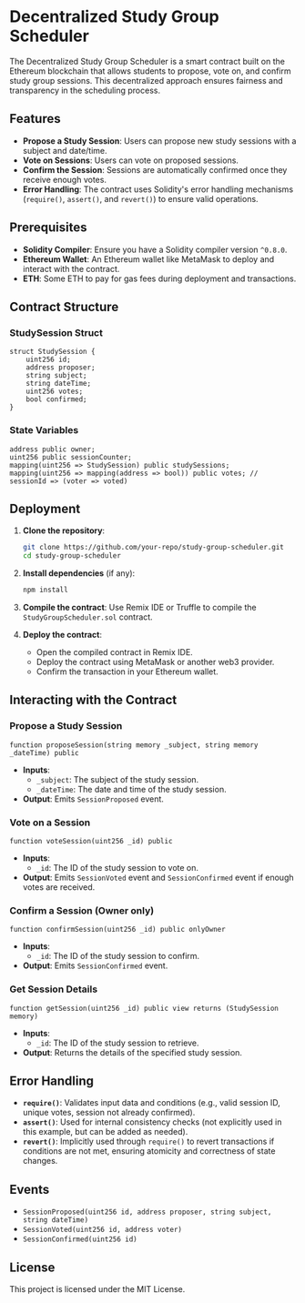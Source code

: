 # Decentralized Study Group Scheduler

The Decentralized Study Group Scheduler is a smart contract built on the Ethereum blockchain that allows students to propose, vote on, and confirm study group sessions. This decentralized approach ensures fairness and transparency in the scheduling process.

## Features

- **Propose a Study Session**: Users can propose new study sessions with a subject and date/time.
- **Vote on Sessions**: Users can vote on proposed sessions.
- **Confirm the Session**: Sessions are automatically confirmed once they receive enough votes.
- **Error Handling**: The contract uses Solidity's error handling mechanisms (`require()`, `assert()`, and `revert()`) to ensure valid operations.

## Prerequisites

- **Solidity Compiler**: Ensure you have a Solidity compiler version `^0.8.0`.
- **Ethereum Wallet**: An Ethereum wallet like MetaMask to deploy and interact with the contract.
- **ETH**: Some ETH to pay for gas fees during deployment and transactions.

## Contract Structure

### StudySession Struct
```solidity
struct StudySession {
    uint256 id;
    address proposer;
    string subject;
    string dateTime;
    uint256 votes;
    bool confirmed;
}
```

### State Variables
```solidity
address public owner;
uint256 public sessionCounter;
mapping(uint256 => StudySession) public studySessions;
mapping(uint256 => mapping(address => bool)) public votes; // sessionId => (voter => voted)
```

## Deployment

1. **Clone the repository**:
    ```bash
    git clone https://github.com/your-repo/study-group-scheduler.git
    cd study-group-scheduler
    ```

2. **Install dependencies** (if any):
    ```bash
    npm install
    ```

3. **Compile the contract**:
    Use Remix IDE or Truffle to compile the `StudyGroupScheduler.sol` contract.

4. **Deploy the contract**:
    - Open the compiled contract in Remix IDE.
    - Deploy the contract using MetaMask or another web3 provider.
    - Confirm the transaction in your Ethereum wallet.

## Interacting with the Contract

### Propose a Study Session
```solidity
function proposeSession(string memory _subject, string memory _dateTime) public
```
- **Inputs**:
  - `_subject`: The subject of the study session.
  - `_dateTime`: The date and time of the study session.
- **Output**: Emits `SessionProposed` event.

### Vote on a Session
```solidity
function voteSession(uint256 _id) public
```
- **Inputs**:
  - `_id`: The ID of the study session to vote on.
- **Output**: Emits `SessionVoted` event and `SessionConfirmed` event if enough votes are received.

### Confirm a Session (Owner only)
```solidity
function confirmSession(uint256 _id) public onlyOwner
```
- **Inputs**:
  - `_id`: The ID of the study session to confirm.
- **Output**: Emits `SessionConfirmed` event.

### Get Session Details
```solidity
function getSession(uint256 _id) public view returns (StudySession memory)
```
- **Inputs**:
  - `_id`: The ID of the study session to retrieve.
- **Output**: Returns the details of the specified study session.

## Error Handling

- **`require()`**: Validates input data and conditions (e.g., valid session ID, unique votes, session not already confirmed).
- **`assert()`**: Used for internal consistency checks (not explicitly used in this example, but can be added as needed).
- **`revert()`**: Implicitly used through `require()` to revert transactions if conditions are not met, ensuring atomicity and correctness of state changes.

## Events

- `SessionProposed(uint256 id, address proposer, string subject, string dateTime)`
- `SessionVoted(uint256 id, address voter)`
- `SessionConfirmed(uint256 id)`

## License

This project is licensed under the MIT License.
